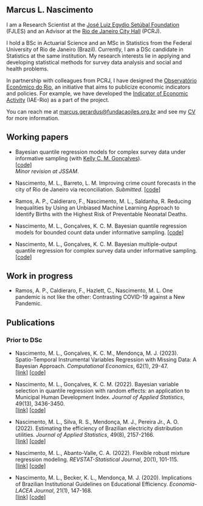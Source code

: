 ## Marcus L. Nascimento

I am a Research Scientist at the [José Luiz Egydio Setúbal Foundation](https://fundacaojles.org.br/en/) (FJLES) and an Advisor at the [Rio de Janeiro City Hall](https://prefeitura.rio/) (PCRJ).

I hold a BSc in Actuarial Science and an MSc in Statistics from the Federal University of Rio de Janeiro (Brazil). Currently, I am a DSc candidate in Statistics at the same institution. My research interests lie in applying and developing statistical methods for survey data analysis and social and health problems.

In partnership with colleagues from PCRJ, I have designed the [Observatório Econômico do Rio](https://observatorioeconomico.rio/), an initiative that aims to publicize economic indicators and policies. For example, we have developed the [Indicator of Economic Activity](https://github.com/marcuslavagnole/IAE_Rio) (IAE-Rio) as a part of the project.

You can reach me at [marcus.gerardus@fundacaojles.org.br](mailto:marcus.gerardus@fundacaojles.org.br) and see my [CV](https://github.com/marcuslavagnole/marcuslavagnole/blob/main/CV.pdf) for more information.

<!--
**marcuslavagnole/marcuslavagnole** is a ✨ _special_ ✨ repository because its `README.md` (this file) appears on your GitHub profile.

Here are some ideas to get you started:

- 🔭 I’m currently working on ...
- 🌱 I’m currently learning ...
- 👯 I’m looking to collaborate on ...
- 🤔 I’m looking for help with ...
- 💬 Ask me about ...
- 📫 How to reach me: ...
- 😄 Pronouns: ...
- ⚡ Fun fact: ...
-->
## Working papers

- Bayesian quantile regression models for complex survey data under informative sampling (with [Kelly C. M. Gonçalves](https://sites.google.com/dme.ufrj.br/kelly/)). <br>
  [[code]](https://github.com/marcuslavagnole/BWQR_Informative_Sampling) <br>
   _Minor revision at JSSAM_.

- Nascimento, M. L., Barreto, L. M. Improving crime count forecasts in the city of Rio de Janeiro via reconciliation. _Submitted_. [[code]](https://github.com/marcuslavagnole/Crime_forecast_reconciliation)

- Ramos, A. P., Caldieraro, F., Nascimento, M. L., Saldanha, R. Reducing Inequalities by Using an Unbiased Machine Learning Approach to Identify Births with the Highest Risk of Preventable Neonatal Deaths.

- Nascimento, M. L., Gonçalves, K. C. M. Bayesian quantile regression models for bounded count data under informative sampling. [[code]](https://github.com/marcuslavagnole/BWQR_Informative_Sampling)

- Nascimento, M. L., Gonçalves, K. C. M. Bayesian multiple-output quantile regression for complex survey data under informative sampling. [[code]](https://github.com/marcuslavagnole/BWQR_Informative_Sampling)

## Work in progress

- Ramos, A. P., Caldieraro, F., Hazlett, C., Nascimento, M. L. One pandemic is not like the other: Contrasting COVID-19 against a New Pandemic.

## Publications
<!--
### Methods

### Applications

### Pre-Doctoral
-->
### Prior to DSc

- Nascimento, M. L., Gonçalves, K. C. M., Mendonça, M. J. (2023). Spatio-Temporal Instrumental Variables Regression with Missing Data: A Bayesian Approach. _Computational Economics_, 62(1), 29-47. <br>
  [[link]](https://doi.org/10.1007/s10614-022-10269-z) [[code]](https://github.com/marcuslavagnole/SpatioTemporal_IV_regression)

- Nascimento, M. L., Gonçalves, K. C. M. (2022). Bayesian variable selection in quantile regression with random effects: an application to Municipal Human Development Index. _Journal of Applied Statistics_, 49(13), 3436-3450. <br>
  [[link]](https://doi.org/10.1080/02664763.2021.1950654) [[code]](https://github.com/marcuslavagnole/Quantile_regression_MHDI)

- Nascimento, M. L., Silva, R. S., Mendonça, M. J., Pereira Jr., A. O. (2022). Estimating the efficiency of Brazilian electricity distribution utilities. _Journal of Applied Statistics_, 49(8), 2157-2166. <br>
  [[link]](https://doi.org/10.1080/02664763.2021.1890000) [[code]](https://github.com/marcuslavagnole/Electricity_distribution_efficiency)

- Nascimento, M. L., Abanto-Valle, C. A. (2022). Flexible robust mixture regression modeling. _REVSTAT-Statistical Journal_, 20(1), 101-115. <br>
  [[link]](https://doi.org/10.57805/revstat.v20i1.365) [[code]](https://github.com/marcuslavagnole/Mixture_regression_SMSN)

- Nascimento, M. L., Becker, K. L., Mendonça, M. J. (2020). Implications of Brazilian Institutional Guidelines on Educational Efficiency. _Economía-LACEA Journal_, 21(1), 147-168. <br>
  [[link]](https://doi.org/10.1353/eco.2020.0009) [[code]](https://github.com/marcuslavagnole/Educational_efficiency)

